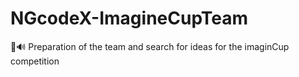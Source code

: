 # NGcodeX-ImagineCupTeam
🎉🔊 Preparation of the team and search for ideas for the imaginCup competition
